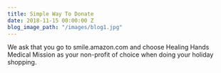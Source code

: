 ```yaml
---
title: Simple Way To Donate
date: 2018-11-15 00:00:00 Z
blog_image_path: "/images/blog1.jpg"
---
```


We ask that you go to smile.amazon.com and choose Healing Hands Medical Mission as your non-profit of choice when doing your holiday shopping.